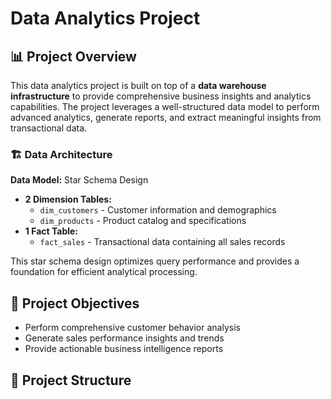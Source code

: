 # Data Analytics Project

## 📊 Project Overview

This data analytics project is built on top of a **data warehouse infrastructure** to provide comprehensive business insights and analytics capabilities. The project leverages a well-structured data model to perform advanced analytics, generate reports, and extract meaningful insights from transactional data.

### 🏗️ Data Architecture

**Data Model:** Star Schema Design
- **2 Dimension Tables:**
  - `dim_customers` - Customer information and demographics
  - `dim_products` - Product catalog and specifications
- **1 Fact Table:**
  - `fact_sales` - Transactional data containing all sales records

This star schema design optimizes query performance and provides a foundation for efficient analytical processing.

## 🎯 Project Objectives

- Perform comprehensive customer behavior analysis
- Generate sales performance insights and trends
- Provide actionable business intelligence reports

## 📁 Project Structure

